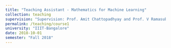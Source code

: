 ```yaml
---
title: "Teaching Assistant - Mathematics for Machine Learning"
collection: teaching
supervision: "Supervision: Prof. Amit Chattopadhyay and Prof. V Ramasubramanian"
permalink: /teaching/course1
university: "IIIT-Bangalore"
date: 2018-10-01
semester: "Fall 2018"
---
```

